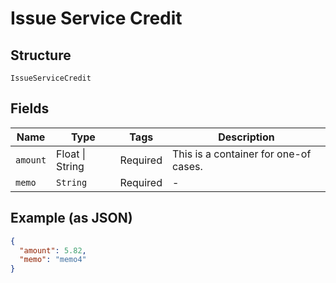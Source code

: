 
# Issue Service Credit

## Structure

`IssueServiceCredit`

## Fields

| Name | Type | Tags | Description |
|  --- | --- | --- | --- |
| `amount` | Float \| String | Required | This is a container for one-of cases. |
| `memo` | `String` | Required | - |

## Example (as JSON)

```json
{
  "amount": 5.82,
  "memo": "memo4"
}
```

